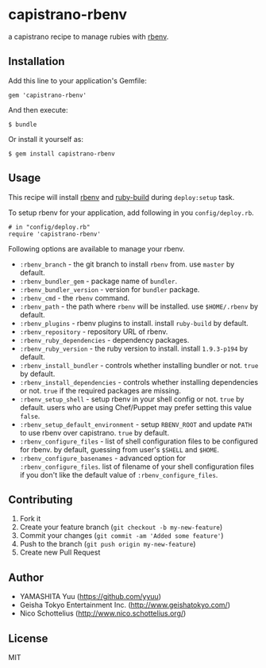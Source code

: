 # capistrano-rbenv

a capistrano recipe to manage rubies with [rbenv](https://github.com/sstephenson/rbenv).

## Installation

Add this line to your application's Gemfile:

    gem 'capistrano-rbenv'

And then execute:

    $ bundle

Or install it yourself as:

    $ gem install capistrano-rbenv

## Usage

This recipe will install [rbenv](https://github.com/sstephenson/rbenv) and [ruby-build](https://github.com/sstephenson/ruby-build) during `deploy:setup` task.

To setup rbenv for your application, add following in you `config/deploy.rb`.

    # in "config/deploy.rb"
    require 'capistrano-rbenv'

Following options are available to manage your rbenv.

 * `:rbenv_branch` - the git branch to install `rbenv` from. use `master` by default.
 * `:rbenv_bundler_gem` - package name of `bundler`.
 * `:rbenv_bundler_version` -  version for `bundler` package.
 * `:rbenv_cmd` - the `rbenv` command.
 * `:rbenv_path` - the path where `rbenv` will be installed. use `$HOME/.rbenv` by default.
 * `:rbenv_plugins` - rbenv plugins to install. install `ruby-build` by default.
 * `:rbenv_repository` - repository URL of rbenv.
 * `:rbenv_ruby_dependencies` - dependency packages.
 * `:rbenv_ruby_version` - the ruby version to install. install `1.9.3-p194` by default.
 * `:rbenv_install_bundler` - controls whether installing bundler or not. `true` by default.
 * `:rbenv_install_dependencies` - controls whether installing dependencies or not. `true` if the required packages are missing.
 * `:rbenv_setup_shell` - setup rbenv in your shell config or not. `true` by default. users who are using Chef/Puppet may prefer setting this value `false`.
 * `:rbenv_setup_default_environment` - setup `RBENV_ROOT` and update `PATH` to use rbenv over capistrano. `true` by default.
 * `:rbenv_configure_files` - list of shell configuration files to be configured for rbenv. by default, guessing from user's `$SHELL` and `$HOME`.
 * `:rbenv_configure_basenames` - advanced option for `:rbenv_configure_files`. list of filename of your shell configuration files if you don't like the default value of `:rbenv_configure_files`.

## Contributing

1. Fork it
2. Create your feature branch (`git checkout -b my-new-feature`)
3. Commit your changes (`git commit -am 'Added some feature'`)
4. Push to the branch (`git push origin my-new-feature`)
5. Create new Pull Request

## Author

- YAMASHITA Yuu (https://github.com/yyuu)
- Geisha Tokyo Entertainment Inc. (http://www.geishatokyo.com/)
- Nico Schottelius (http://www.nico.schottelius.org/)

## License

MIT
